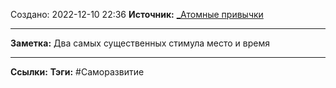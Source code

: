 Создано: 2022-12-10 22:36
**Источник:** [_Атомные привычки](_Атомные%20привычки.md)
***
**Заметка:**  Два самых существенных стимула место и время
***
**Ссылки:** 
**Тэги:** #Саморазвитие 


